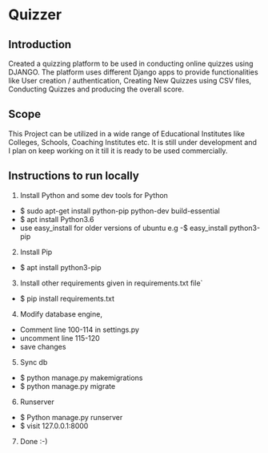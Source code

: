# Quizzer

## Introduction
Created a quizzing platform to be used in conducting online quizzes using DJANGO. The platform uses different Django apps to provide functionalities like User creation / authentication, Creating New Quizzes using CSV files, Conducting Quizzes and producing the overall score.

## Scope
This Project can be utilized in a wide range of Educational Institutes like Colleges, Schools, Coaching Institutes etc. It is still under development and I plan on keep working on it till it is ready to be used commercially.
## Instructions to run locally
1. Install Python and some dev tools for Python
 - $ sudo apt-get install python-pip python-dev build-essential
 - $ apt install Python3.6
 - use easy_install for older versions of ubuntu e.g -$ easy_install python3-pip
2. Install Pip
 - $ apt install python3-pip
3. Install other requirements given in requirements.txt file`
 - $ pip install requirements.txt
4. Modify database engine,
 - Comment line 100-114 in settings.py
 - uncomment line 115-120
 - save changes
5. Sync db
 - $ python manage.py makemigrations
 - $ python manage.py migrate
6. Runserver
 - $ Python manage.py runserver
 - $ visit 127.0.0.1:8000
7. Done :-)
